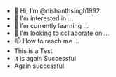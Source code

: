- 👋 Hi, I’m @nishanthsingh1992
- 👀 I’m interested in ...
- 🌱 I’m currently learning ...
- 💞️ I’m looking to collaborate on ...
- 📫 How to reach me ...
-  This is a Test
-  It is again Successful
-  Again successful

<!---
nishanthsingh1992/nishanthsingh1992 is a ✨ special ✨ repository because its `README.md` (this file) appears on your GitHub profile.
You can click the Preview link to take a look at your changes.
--->
